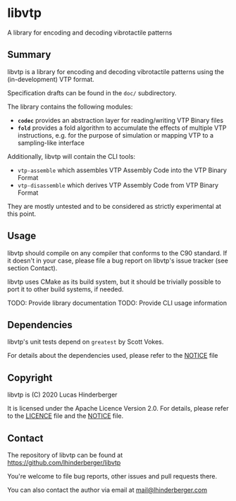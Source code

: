 # libvtp
A library for encoding and decoding vibrotactile patterns

## Summary
libvtp is a library for encoding and decoding vibrotactile patterns using
the (in-development) VTP format.

Specification drafts can be found in the `doc/` subdirectory.

The library contains the following modules:

- **`codec`**
  provides an abstraction layer for reading/writing VTP Binary files
- **`fold`**
  provides a fold algorithm to accumulate the effects of multiple
  VTP instructions, e.g. for the purpose of simulation or mapping VTP to
  a sampling-like interface

Additionally, libvtp will contain the CLI tools:

- `vtp-assemble` which assembles VTP Assembly Code into the VTP Binary Format
- `vtp-disassemble` which derives VTP Assembly Code from VTP Binary Format

They are mostly untested and to be considered as strictly experimental at this
point.

## Usage
libvtp should compile on any compiler that conforms to the C90 standard.
If it doesn't in your case, please file a bug report on libvtp's issue tracker
(see section Contact).

libvtp uses CMake as its build system, but it should be trivially possible to
port it to other build systems, if needed.

TODO: Provide library documentation
TODO: Provide CLI usage information

## Dependencies
libvtp's unit tests depend on `greatest` by Scott Vokes.

For details about the dependencies used, please refer to
the [NOTICE](./NOTICE) file

## Copyright
libvtp is (C) 2020 Lucas Hinderberger

It is licensed under the Apache Licence Version 2.0.
For details, please refer to the [LICENCE](./LICENSE) file and
the [NOTICE](./NOTICE) file.

## Contact
The repository of libvtp can be found at https://github.com/lhinderberger/libvtp

You're welcome to file bug reports, other issues and pull requests there.

You can also contact the author via email at mail@lhinderberger.com

